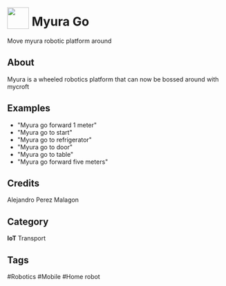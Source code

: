 # <img src="https://raw.githack.com/FortAwesome/Font-Awesome/master/svgs/solid/rotate.svg" card_color="#FF0000" width="50" height="50" style="vertical-align:bottom"/> Myura Go
Move myura robotic platform around

## About
Myura is a wheeled robotics platform that can now be bossed around with mycroft

## Examples
* "Myura go forward 1 meter"
* "Myura go to start"
* "Myura go to refrigerator"
* "Myura go to door"
* "Myura go to table"
* "Myura go forward five meters"

## Credits
Alejandro Perez Malagon

## Category
**IoT**
Transport

## Tags
#Robotics
#Mobile
#Home robot

